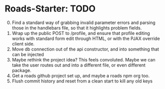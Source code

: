 # Roads-Starter: TODO
0. Find a standard way of grabbing invalid parameter errors and parsing those in the handlebars file, so that it highlights problem fields.
1. Wrap up the public POST to /profile, and ensure that profile editing works with standard form edit through HTML, or with the PJAX override client side.
2. Move db connection out of the api constructor, and into something that can be injected
3. Maybe rethink the project idea? This feels convoluted. Maybe we can take the user routes out and into a different file, or even different package.
4. Get a roads github project set up, and maybe a roads npm org too.
5. Flush commit history and reset from a clean start to kill any old keys